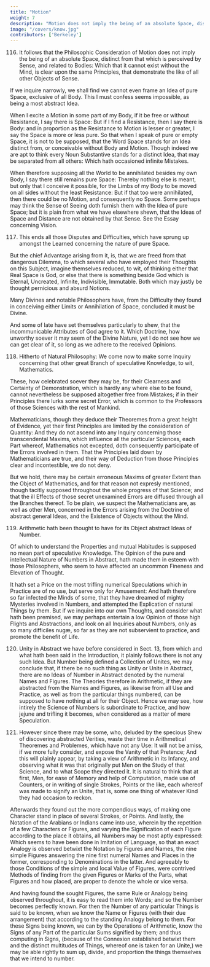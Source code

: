 ```yaml
---
title: "Motion"
weight: 7
description: "Motion does not imply the being of an absolute Space, distinct from that which is perceived by Sense, and related to Bodies."
image: "/covers/know.jpg"
contributors: ['Berkeley']
---
```



116. It follows that the Philosophic Consideration of Motion does not imply the being of an absolute Space, distinct from that which is perceived by Sense, and related to Bodies: Which that it cannot exist without the Mind, is clear upon the same Principles, that demonstrate the like of all other Objects of Sense. 

If we inquire narrowly, we shall find we cannot even frame an Idea of pure Space, exclusive of all Body. This I must confess seems impossible, as being a most abstract Idea. 

When I excite a Motion in some part of my Body, if it be free or without Resistance, I say there is Space: But if I find a Resistance, then I say there is Body: and in proportion as the Resistance to Motion is lesser or greater, I say the Space is more or less pure. So that when I speak of pure or empty Space, it is not to be supposed, that the Word Space stands for an Idea distinct from, or conceivable without Body and Motion. Though indeed we are apt to think every Noun Substantive stands for a distinct Idea, that may be separated from all others: Which hath occasioned infinite Mistakes.

When therefore supposing all the World to be annihilated besides my own Body, I say there still remains pure Space: Thereby nothing else is meant, but only that I conceive it possible, for the Limbs of my Body to be moved on all sides without the least Resistance: But if that too were annihilated, then there could be no Motion, and consequently no Space. Some perhaps may think the Sense of Seeing doth furnish them with the Idea of pure Space; but it is plain from what we have elsewhere shewn, that the Ideas of Space and Distance are not obtained by that Sense. See the Essay concerning Vision.


117. This ends all those Disputes and Difficulties, which have sprung up amongst the Learned concerning the nature of pure Space. 

But the chief Advantage arising from it, is, that we are freed from that dangerous Dilemma, to which several who have employed their Thoughts on this Subject, imagine themselves reduced, to wit, of thinking either that Real Space is God, or else that there is something beside God which is Eternal, Uncreated, Infinite, Indivisible, Immutable. Both which may justly be thought pernicious and absurd Notions.

Many Divines and notable Philosophers have, from the Difficulty they found in conceiving either Limits or Annihilation of Space, concluded it must be Divine.

And some of late have set themselves particularly to shew, that the incommunicable Attributes of God agree to it. Which Doctrine, how unworthy soever it may seem of the Divine Nature, yet I do not see how we can get clear of it, so long as we adhere to the received Opinions.


118. Hitherto of Natural Philosophy: We come now to make some Inquiry concerning that other great Branch of speculative Knowledge, to wit, Mathematics. 

These, how celebrated soever they may be, for their Clearness and Certainty of Demonstration, which is hardly any where else to be found, cannot nevertheless be supposed altogether free from Mistakes; if in their Principles there lurks some secret Error, which is common to the Professors of those Sciences with the rest of Mankind. 

Mathematicians, though they deduce their Theoremes from a great height of Evidence, yet their first Principles are limited by the consideration of Quantity: And they do not ascend into any Inquiry concerning those transcendental Maxims, which influence all the particular Sciences, each Part whereof, Mathematics not excepted, doth consequently participate of the Errors involved in them. That the Principles laid down by Mathematicians are true, and their way of Deduction from those Principles clear and incontestible, we do not deny. 

But we hold, there may be certain erroneous Maxims of greater Extent than the Object of Mathematics, and for that reason not expresly mentioned, though tacitly supposed throughout the whole progress of that Science; and that the ill Effects of those secret unexamined Errors are diffused through all the Branches thereof. To be plain, we suspect the Mathematicians are, as well as other Men, concerned in the Errors arising from the Doctrine of abstract general Ideas, and the Existence of Objects without the Mind.


119. Arithmetic hath been thought to have for its Object abstract Ideas of Number.

Of which to understand the Properties and mutual Habitudes is supposed no mean part
of speculative Knowledge. The Opinion of the pure and intellectual Nature of Numbers in
Abstract, hath made them in esteem with those Philosophers, who seem to have affected
an uncommon Fineness and Elevation of Thought.

It hath set a Price on the most trifling numerical Speculations which in Practice are of no use, but serve only for Amusement: And hath therefore so far infected the Minds of some, that they have dreamed of mighty Mysteries involved in Numbers, and attempted the Explication of natural Things by them. But if we inquire into our own Thoughts, and consider what hath been premised, we may perhaps entertain a low Opinion of those high Flights and Abstractions, and look on all Inquiries about Numbers, only as so many difficiles nugæ, so far as they are not subservient to practice, and promote the benefit of Life.


120. Unity in Abstract we have before considered in Sect. 13, from which and what hath been said in the Introduction, it plainly follows there is not any such Idea. But Number being defined a Collection of Unites, we may conclude that, if there be no such thing as Unity or Unite in Abstract, there are no Ideas of Number in Abstract denoted by the numeral Names and Figures. The Theories therefore in Arithmetic, if they are abstracted from the Names and Figures, as likewise from all Use and Practice, as well as from the particular things numbered, can be supposed to have nothing at all for their Object. Hence we may see, how intirely the Science of Numbers is subordinate to Practice, and how jejune and trifling it becomes, when considered as a matter of mere Speculation.


121. However since there may be some, who, deluded by the specious Shew of discovering abstracted Verities, waste their time in Arithmetical Theoremes and Problemes, which have not any Use: It will not be amiss, if we more fully consider, and expose the Vanity of that Pretence; And this will plainly appear, by taking a view of Arithmetic in its Infancy, and observing what it was that originally put Men on the Study of that Science, and to what Scope they directed it. It is natural to think that at first, Men, for ease of Memory and help of Computation, made use of Counters, or in writing of single Strokes, Points or the like, each whereof was made to signify an Unite, that is, some one thing of whatever Kind they had occasion to reckon.

Afterwards they found out the more compendious ways, of making one Character stand in place of several Strokes, or Points. And lastly, the Notation of the Arabians or Indians came into use, wherein by the repetition of a few Characters or Figures, and varying the Signification of each Figure according to the place it obtains, all Numbers may be most aptly expressed: Which seems to have been done in Imitation of Language, so that an exact Analogy is observed betwixt the Notation by Figures and Names, the nine simple Figures answering the nine first numeral Names and Places in the former, corresponding to Denominations in the latter. And agreeably to those Conditions of the simple and local Value of Figures, were contrived Methods of finding from the given Figures or Marks of the Parts, what Figures and how placed, are proper to denote the whole or vice versa.

And having found the sought Figures, the same Rule or Analogy being observed throughout, it is easy to read them into Words; and so the Number becomes perfectly known. For then the Number of any particular Things is said to be known, when we know the Name or Figures (with their due arrangement) that according to the standing Analogy belong to them. For these Signs being known, we can by the Operations of Arithmetic, know the Signs of any Part of the particular Sums signified by them; and thus computing in Signs, (because of the Connexion established betwixt them and the distinct multitudes of Things, whereof one is taken for an Unite,) we may be able rightly to sum up, divide, and proportion the things themselves that we intend to number.


